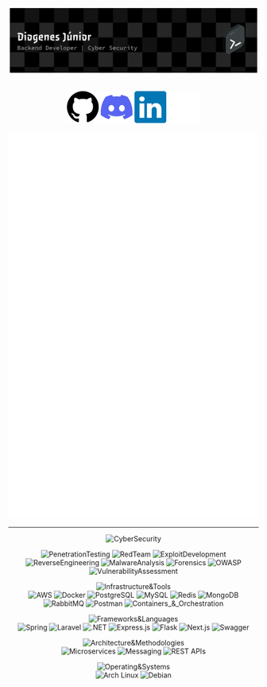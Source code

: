 <a href="https://github.com/diogenesmedeiros">
  <img src="https://raw.githubusercontent.com/diogenesmedeiros/diogenesmedeiros/refs/heads/main/github-header-banner.png" alt="GitHub Banner" />
</a>

<br>
<br>

<div align="center">

  [![GitHub](./icons/github.svg)](https://github.com/diogenesmedeiros)
  [![Discord](./icons/discord.svg)](https://discord.com/users/562758552456921110)
  [![LinkedIn](./icons/linkedin.svg)](https://www.linkedin.com/in/diogenesmedeirosy/)
  [![TryHackMe](./icons/tryhackme.svg)](https://tryhackme.com/p/zyz814)
</div>

<div align="center">

  ![GitHub Metrics](https://raw.githubusercontent.com/diogenesmedeiros/diogenesmedeiros/refs/heads/main/github-metrics.svg)
</div>

---

<div align="center">

  ![CyberSecurity](https://img.shields.io/badge/Cyber_Security-005C99?style=for-the-badge&logo=LanguageTool&logoColor=white)<br>

  ![PenetrationTesting](https://img.shields.io/badge/Penetration_Testing-FF6C37?style=for-the-badge&logo=metasploit&logoColor=white)
  ![RedTeam](https://img.shields.io/badge/Red_Team-B22222?style=for-the-badge&logo=hackaday&logoColor=white)
  ![ExploitDevelopment](https://img.shields.io/badge/Exploit_Development-FF4500?style=for-the-badge&logo=exploitdb&logoColor=white)
  ![ReverseEngineering](https://img.shields.io/badge/Reverse_Engineering-808080?style=for-the-badge&logo=ghidra&logoColor=white)
  ![MalwareAnalysis](https://img.shields.io/badge/Malware_Analysis-8B0000?style=for-the-badge&logo=protonmail&logoColor=white)
  ![Forensics](https://img.shields.io/badge/Digital_Forensics-2E8B57?style=for-the-badge&logo=autopsy&logoColor=white)
  ![OWASP](https://img.shields.io/badge/OWASP-EC1C24?style=for-the-badge&logo=owasp&logoColor=white)
  ![VulnerabilityAssessment](https://img.shields.io/badge/Vulnerability_Assessment-FFDD00?style=for-the-badge&logo=nmap&logoColor=black)
</div>

<div align="center">

  ![Infrastructure&Tools](https://img.shields.io/badge/Infrastructure_&_Tools-005C99?style=for-the-badge&logo=LanguageTool&logoColor=white)<br>
  ![AWS](https://img.shields.io/badge/AWS-232F3E?style=for-the-badge&logo=amazonaws&logoColor=white)
  ![Docker](https://img.shields.io/badge/Docker-2496ED?style=for-the-badge&logo=docker&logoColor=white)
  ![PostgreSQL](https://img.shields.io/badge/PostgreSQL-316192?style=for-the-badge&logo=postgresql&logoColor=white)
  ![MySQL](https://img.shields.io/badge/MySQL-4479A1?style=for-the-badge&logo=mysql&logoColor=white)
  ![Redis](https://img.shields.io/badge/Redis-DC382D?style=for-the-badge&logo=redis&logoColor=white)
  ![MongoDB](https://img.shields.io/badge/MongoDB-4EA94B?style=for-the-badge&logo=mongodb&logoColor=white)
  ![RabbitMQ](https://img.shields.io/badge/RabbitMQ-FF6600?style=for-the-badge&logo=rabbitmq&logoColor=white)
  ![Postman](https://img.shields.io/badge/Postman-FF6C37?style=for-the-badge&logo=postman&logoColor=white)
  ![Containers_&_Orchestration](https://img.shields.io/badge/Containers_&_Orchestration-gray?style=for-the-badge&logo=docker&logoColor=white)
</div>

<div align="center">

  ![Frameworks&Languages](https://img.shields.io/badge/Frameworks_&_Languages-005C99?style=for-the-badge&logo=LanguageTool&logoColor=white)<br>
  ![Spring](https://img.shields.io/badge/Spring-6DB33F?style=for-the-badge&logo=spring&logoColor=white)
  ![Laravel](https://img.shields.io/badge/Laravel-FF2D20?style=for-the-badge&logo=laravel&logoColor=white)
  ![.NET](https://img.shields.io/badge/.NET-5C2D91?style=for-the-badge&logo=.net&logoColor=white)
  ![Express.js](https://img.shields.io/badge/Express.js-404D59?style=for-the-badge&logo=express&logoColor=61DAFB)
  ![Flask](https://img.shields.io/badge/Flask-000?style=for-the-badge&logo=flask&logoColor=white)
  ![Next.js](https://img.shields.io/badge/Next.js-000000?style=for-the-badge&logo=nextdotjs&logoColor=white)
  ![Swagger](https://img.shields.io/badge/Swagger-85EA2D?style=for-the-badge&logo=swagger&logoColor=black)
</div>

<div align="center">

  ![Architecture&Methodologies](https://img.shields.io/badge/Architecture_&_Methodologies-005C99?style=for-the-badge&logo=LanguageTool&logoColor=white)<br>
  ![Microservices](https://img.shields.io/badge/Microservices-blue?style=for-the-badge&logo=databricks&logoColor=white)
  ![Messaging](https://img.shields.io/badge/Messaging-orange?style=for-the-badge&logo=apachekafka&logoColor=white)
  ![REST APIs](https://img.shields.io/badge/APIs_REST-green?style=for-the-badge&logo=fastapi&logoColor=white)
</div>

<div align="center">

  ![Operating&Systems](https://img.shields.io/badge/Operating_Systems-005C99?style=for-the-badge&logo=LanguageTool&logoColor=white)<br>
  ![Arch Linux](https://img.shields.io/badge/Arch_Linux-1793D1?style=for-the-badge&logo=archlinux&logoColor=white)
  ![Debian](https://img.shields.io/badge/Debian-A81D33?style=for-the-badge&logo=debian&logoColor=white)
</div>